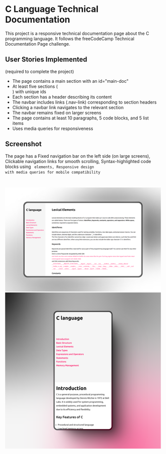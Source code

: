 # C Language Technical Documentation

This project is a responsive technical documentation page about the C programming language. It follows the freeCodeCamp Technical Documentation Page challenge.
## User Stories Implemented 

(required to complete the project)
* The page contains a main section with an id="main-doc"
* At least five sections (<section>) with unique ids
* Each section has a header describing its content
* The navbar includes links (.nav-link) corresponding to section headers
* Clicking a navbar link navigates to the relevant section
* The navbar remains fixed on larger screens
* The page contains at least 10 paragraphs, 5 code blocks, and 5 list items
* Uses media queries for responsiveness

## Screenshot
The page has a Fixed navigation bar on the left side (on large screens),  Clickable navigation links for smooth scrolling,  Syntax-highlighted code blocks using <code> elements, Responsive design with media queries for mobile compatibility


![Screenshot of the project](./mockup_laptop.png)
![Screenshot of the project on phone](./mockup_phone.png)
